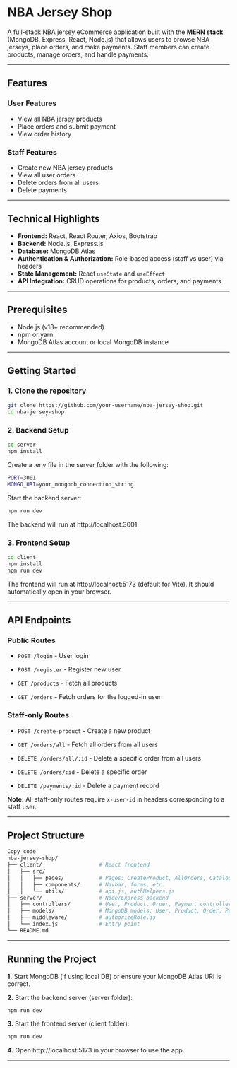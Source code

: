 # NBA Jersey Shop

A full-stack NBA jersey eCommerce application built with the **MERN stack** (MongoDB, Express, React, Node.js) that allows users to browse NBA jerseys, place orders, and make payments. Staff members can create products, manage orders, and handle payments.

---

## Features

### User Features
- View all NBA jersey products
- Place orders and submit payment
- View order history

### Staff Features
- Create new NBA jersey products
- View all user orders
- Delete orders from all users
- Delete payments

---

## Technical Highlights
- **Frontend:** React, React Router, Axios, Bootstrap
- **Backend:** Node.js, Express.js
- **Database:** MongoDB Atlas
- **Authentication & Authorization:** Role-based access (staff vs user) via headers
- **State Management:** React `useState` and `useEffect`
- **API Integration:** CRUD operations for products, orders, and payments

---

## Prerequisites
- Node.js (v18+ recommended)
- npm or yarn
- MongoDB Atlas account or local MongoDB instance

---

## Getting Started

### 1. Clone the repository
```bash
git clone https://github.com/your-username/nba-jersey-shop.git
cd nba-jersey-shop
```
### 2. Backend Setup
```bash
cd server
npm install

```
Create a .env file in the server folder with the following:
```bash
PORT=3001
MONGO_URI=your_mongodb_connection_string

```
Start the backend server:
```bash
npm run dev
```
The backend will run at http://localhost:3001.
### 3. Frontend Setup
```bash
cd client
npm install
npm run dev
```
The frontend will run at http://localhost:5173 (default for Vite). It should automatically open in your browser.

---

## API Endpoints
### Public Routes
- `POST /login` - User login

- `POST /register` - Register new user

- `GET /products` - Fetch all products

- `GET /orders` - Fetch orders for the logged-in user

### Staff-only Routes
- `POST /create-product` - Create a new product

- `GET /orders/all` - Fetch all orders from all users

- `DELETE /orders/all/:id` - Delete a specific order from all users

- `DELETE /orders/:id` - Delete a specific order

- `DELETE /payments/:id` - Delete a payment record

**Note:** All staff-only routes require `x-user-id` in headers corresponding to a staff user.

---

## Project Structure
```bash
Copy code
nba-jersey-shop/
├── client/                  # React frontend
│   ├── src/
│   │   ├── pages/           # Pages: CreateProduct, AllOrders, Catalogue
│   │   ├── components/      # Navbar, forms, etc.
│   │   └── utils/           # api.js, authHelpers.js
├── server/                  # Node/Express backend
│   ├── controllers/         # User, Product, Order, Payment controllers
│   ├── models/              # MongoDB models: User, Product, Order, Payment
│   ├── middleware/          # authorizeRole.js
│   └── index.js             # Entry point
└── README.md

```

---

## Running the Project
**1.** Start MongoDB (if using local DB) or ensure your MongoDB Atlas URI is correct.

**2.** Start the backend server (server folder):
```bash
npm run dev
```

**3.** Start the frontend server (client folder):
```bash
npm run dev
```

**4.** Open http://localhost:5173 in your browser to use the app.

---
